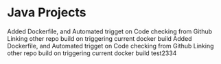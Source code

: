 # Java Projects
Added Dockerfile, and Automated trigget on Code checking from Github
Linking other repo build on triggering current docker build
Added Dockerfile, and Automated trigget on Code checking from Github
Linking other repo build on triggering current docker build
test2334


